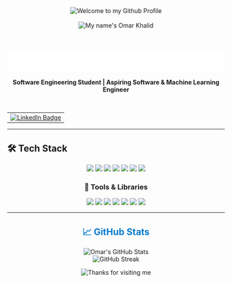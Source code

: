 <!-- "Hero" Header -->
<div align="center">
  <img src="https://github.com/BrunnerLivio/brunnerlivio/blob/master/images/welcome.png?raw=true" style="max-width: 100%;" alt="Welcome to my Github Profile" />
  <br /><br />

  <!-- Animated Name -->
  <img src="https://raw.githubusercontent.com/OmarKhalidHussein/OmarKhalidHussein/main/images/omar_marquee.gif" alt="My name's Omar Khalid" />

  <br /><br />
  <img height="50" alt="My name’s Omar Khalid" src="personal_note.svg" />
  <p><strong>Software Engineering Student | Aspiring Software & Machine Learning Engineer</strong></p>
  <br />
</div>


<!-- Social + About -->
<table width="100%" align="center">
<tr>

<!-- LinkedIn Only -->
<td align="center">
<a href="https://www.linkedin.com/in/omar-khalid-54300b29a/" target="_blank">
  <img src="https://img.shields.io/badge/LinkedIn-0077B5?style=for-the-badge&logo=linkedin&logoColor=white" alt="LinkedIn Badge">
</a>
</td>

</tr>
</table>

---

<!-- Skills Section -->
<h2>🛠️ Tech Stack</h2>
<p align="center">
  <img src="https://img.shields.io/badge/C++-00599C?style=for-the-badge&logo=c%2B%2B&logoColor=white"/>
  <img src="https://img.shields.io/badge/C-00599C?style=for-the-badge&logo=c&logoColor=white"/>
  <img src="https://img.shields.io/badge/Java-007396?style=for-the-badge&logo=java&logoColor=white"/>
  <img src="https://img.shields.io/badge/CSharp-239120?style=for-the-badge&logo=c-sharp&logoColor=white"/>
  <img src="https://img.shields.io/badge/Python-3776AB?style=for-the-badge&logo=python&logoColor=white"/>
  <img src="https://img.shields.io/badge/HTML5-E34F26?style=for-the-badge&logo=html5&logoColor=white"/>
  <img src="https://img.shields.io/badge/CSS3-1572B6?style=for-the-badge&logo=css3&logoColor=white"/>
</p>

<h3 align="center">🧠 Tools & Libraries</h3>
<p align="center">
  <img src="https://img.shields.io/badge/NumPy-013243?style=for-the-badge&logo=numpy&logoColor=white"/>
  <img src="https://img.shields.io/badge/Pandas-150458?style=for-the-badge&logo=pandas&logoColor=white"/>
  <img src="https://img.shields.io/badge/scikit--learn-F7931E?style=for-the-badge&logo=scikit-learn&logoColor=white"/>
  <img src="https://img.shields.io/badge/Streamlit-FF4B4B?style=for-the-badge&logo=streamlit&logoColor=white"/>
  <img src="https://img.shields.io/badge/Git-F05032?style=for-the-badge&logo=git&logoColor=white"/>
  <img src="https://img.shields.io/badge/GitHub-181717?style=for-the-badge&logo=github&logoColor=white"/>
  <img src="https://img.shields.io/badge/VSCode-007ACC?style=for-the-badge&logo=visual-studio-code&logoColor=white"/>
</p>

---

<!-- GitHub Stats -->
<h2 style="color:#007acc;" align="center">📈 GitHub Stats</h2>

<p align="center">
  <img src="https://github-readme-stats.vercel.app/api?username=OmarKhalidHussein&show_icons=true&theme=dark" alt="Omar's GitHub Stats"/>
  <br>
  <img src="https://github-readme-streak-stats.herokuapp.com/?user=OmarKhalidHussein&theme=dark" alt="GitHub Streak"/>
</p>


<!-- Footer -->
<div align="center">
<img height="120" alt="Thanks for visiting me" width="100%" src="https://raw.githubusercontent.com/BrunnerLivio/brunnerlivio/master/images/marquee.svg" />
<br />
</div>

